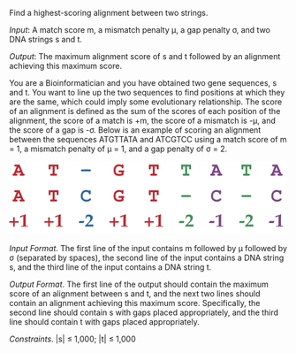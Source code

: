 Find a highest-scoring alignment between two strings.

*Input*: A match score m, a mismatch penalty μ, a gap penalty σ, and two DNA strings s and t.

*Output*: The maximum alignment score of s and t followed by an alignment achieving this maximum score.

You are a Bioinformatician and you have obtained two gene sequences, s and t. You want to line up the two sequences to find positions at which they are the same, which could imply some evolutionary relationship. The score of an alignment is defined as the sum of the scores of each position of the alignment, the score of a match is +m, the score of a mismatch is -μ, and the score of a gap is -σ. Below is an example of scoring an alignment between the sequences ATGTTATA and ATCGTCC using a match score of m = 1, a mismatch penalty of μ = 1, and a gap penalty of σ = 2.

![Rule](./05.png)

*Input Format*. The first line of the input contains m followed by μ followed by σ (separated by spaces), the second line of the input contains a DNA string s, and the third line of the input contains a DNA string t. 

*Output Format*. The first line of the output should contain the maximum score of an alignment between s and t, and the next two lines should contain an alignment achieving this maximum score. Specifically, the second line should contain s with gaps placed appropriately, and the third line should contain t with gaps placed appropriately.


*Constraints*. |s| ≤ 1,000; |t| ≤ 1,000